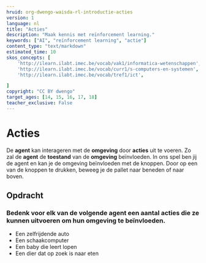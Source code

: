 ```yaml
---
hruid: org-dwengo-waisda-rl-introductie-acties
version: 1
language: nl
title: "Acties"
description: "Maak kennis met reïnforcement learning."
keywords: ["AI", "reïnforcement learning", "actie"]
content_type: "text/markdown"
estimated_time: 10
skos_concepts: [
    'http://ilearn.ilabt.imec.be/vocab/vak1/informatica-wetenschappen', 
    'http://ilearn.ilabt.imec.be/vocab/curr1/s-computers-en-systemen',
    'http://ilearn.ilabt.imec.be/vocab/tref1/ict',

]
copyright: "CC BY dwengo"
target_ages: [14, 15, 16, 17, 18]
teacher_exclusive: False
---
```


# Acties

De **agent** kan interageren met de **omgeving** door **acties** uit te voeren. Zo zal de **agent** de **toestand** van de **omgeving** beïnvloeden. In ons spel ben jij de agent en kan je de omgeving beïnvloeden met de knoppen. Door op een van de knoppen te drukken, beweeg je de pallet naar beneden of naar boven. 


<div class="dwengo-content assignment">
<h2 class="title">Opdracht</h2>
<div class="content">
<p><h3>Bedenk voor elk van de volgende agent een aantal acties die ze kunnen uitvoeren om hun omgeving te beïnvloeden.</h3></p>
<p><ul>
<li>Een zelfrijdende auto</li>
<li>Een schaakcomputer</li>
<li>Een baby die leert lopen</li>
<li>Een dier dat op zoek is naar eten</li>
</ul></p>
</div>
</div>
